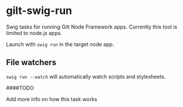 # gilt-swig-run
Swig tasks for running Gilt Node Framework apps.
Currently this tool is limited to node.js apps.

Launch with `swig run` in the target node app.

## File watchers

`swig run --watch` will automatically watch scripts and stylesheets.

####TODO

 Add more info on how this task works